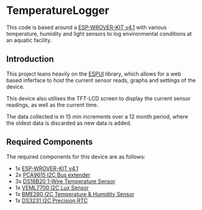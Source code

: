 # TemperatureLogger

This code is based around a [ESP-WROVER-KIT v4.1](https://docs.espressif.com/projects/esp-idf/en/latest/get-started/get-started-wrover-kit.html) with various temperature, humidity and light sensors to log environmental conditions at an aquatic facility.

## Introduction

This project leans heavily on the [ESPUI](https://github.com/s00500/ESPUI) library, which allows for a web based inferface to host the current sensor reads, graphs and settings of the device.

This device also utilises the TFT-LCD screen to display the current sensor readings, as well as the current time.

The data collected is in 15 min increments over a 12 month period, where the oldest data is discarded as new data is added.

## Required Components

The required components for this device are as follows:

* 1x [ESP-WROVER-KIT v4.1](https://docs.espressif.com/projects/esp-idf/en/latest/get-started/get-started-wrover-kit.html)
* 2x [PCA9615 I2C Bus extender](https://learn.sparkfun.com/tutorials/qwiic-differential-i2c-bus-extender-pca9615-hookup-guide/all)
* 3x [DS18B20 1-Wire Temperature Sensor](https://www.adafruit.com/product/381)
* 1x [VEML7700 I2C Lux Sensor](https://www.adafruit.com/product/416)
* 1x [BME280 I2C Temperature & Humidity Sensor](https://www.adafruit.com/product/2652)
* 1x [DS3231 I2C Precision RTC](https://au.mouser.com/ProductDetail/Adafruit/3295?qs=0X%2FVfLRQkePjC%2FDwiF4rig%3D%3D&vip=1&gclid=EAIaIQobChMIytKE5IS77QIVb8FMAh27NAZAEAQYAiABEgINjPD_BwE)
